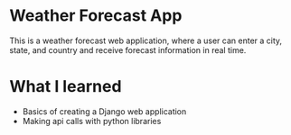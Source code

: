 # Weather Forecast App

This is a weather forecast web application, where a user can enter a city, state, and country and receive forecast information in real time.


# What I learned

- Basics of creating a Django web application
- Making api calls with python libraries

